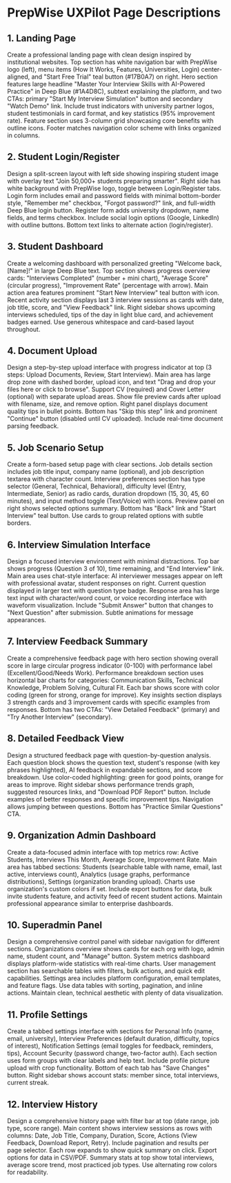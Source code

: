 # PrepWise UXPilot Page Descriptions

## 1. Landing Page
Create a professional landing page with clean design inspired by institutional websites. Top section has white navigation bar with PrepWise logo (left), menu items (How It Works, Features, Universities, Login) center-aligned, and "Start Free Trial" teal button (#17B0A7) on right. Hero section features large headline "Master Your Interview Skills with AI-Powered Practice" in Deep Blue (#1A4D8C), subtext explaining the platform, and two CTAs: primary "Start My Interview Simulation" button and secondary "Watch Demo" link. Include trust indicators with university partner logos, student testimonials in card format, and key statistics (95% improvement rate). Feature section uses 3-column grid showcasing core benefits with outline icons. Footer matches navigation color scheme with links organized in columns.

## 2. Student Login/Register
Design a split-screen layout with left side showing inspiring student image with overlay text "Join 50,000+ students preparing smarter". Right side has white background with PrepWise logo, toggle between Login/Register tabs. Login form includes email and password fields with minimal bottom-border style, "Remember me" checkbox, "Forgot password?" link, and full-width Deep Blue login button. Register form adds university dropdown, name fields, and terms checkbox. Include social login options (Google, LinkedIn) with outline buttons. Bottom text links to alternate action (login/register).

## 3. Student Dashboard
Create a welcoming dashboard with personalized greeting "Welcome back, [Name]!" in large Deep Blue text. Top section shows progress overview cards: "Interviews Completed" (number + mini chart), "Average Score" (circular progress), "Improvement Rate" (percentage with arrow). Main action area features prominent "Start New Interview" teal button with icon. Recent activity section displays last 3 interview sessions as cards with date, job title, score, and "View Feedback" link. Right sidebar shows upcoming interviews scheduled, tips of the day in light blue card, and achievement badges earned. Use generous whitespace and card-based layout throughout.

## 4. Document Upload
Design a step-by-step upload interface with progress indicator at top (3 steps: Upload Documents, Review, Start Interview). Main area has large drop zone with dashed border, upload icon, and text "Drag and drop your files here or click to browse". Support CV (required) and Cover Letter (optional) with separate upload areas. Show file preview cards after upload with filename, size, and remove option. Right panel displays document quality tips in bullet points. Bottom has "Skip this step" link and prominent "Continue" button (disabled until CV uploaded). Include real-time document parsing feedback.

## 5. Job Scenario Setup
Create a form-based setup page with clear sections. Job details section includes job title input, company name (optional), and job description textarea with character count. Interview preferences section has type selector (General, Technical, Behavioral), difficulty level (Entry, Intermediate, Senior) as radio cards, duration dropdown (15, 30, 45, 60 minutes), and input method toggle (Text/Voice) with icons. Preview panel on right shows selected options summary. Bottom has "Back" link and "Start Interview" teal button. Use cards to group related options with subtle borders.

## 6. Interview Simulation Interface
Design a focused interview environment with minimal distractions. Top bar shows progress (Question 3 of 10), time remaining, and "End Interview" link. Main area uses chat-style interface: AI interviewer messages appear on left with professional avatar, student responses on right. Current question displayed in larger text with question type badge. Response area has large text input with character/word count, or voice recording interface with waveform visualization. Include "Submit Answer" button that changes to "Next Question" after submission. Subtle animations for message appearances.

## 7. Interview Feedback Summary
Create a comprehensive feedback page with hero section showing overall score in large circular progress indicator (0-100) with performance label (Excellent/Good/Needs Work). Performance breakdown section uses horizontal bar charts for categories: Communication Skills, Technical Knowledge, Problem Solving, Cultural Fit. Each bar shows score with color coding (green for strong, orange for improve). Key insights section displays 3 strength cards and 3 improvement cards with specific examples from responses. Bottom has two CTAs: "View Detailed Feedback" (primary) and "Try Another Interview" (secondary).

## 8. Detailed Feedback View
Design a structured feedback page with question-by-question analysis. Each question block shows the question text, student's response (with key phrases highlighted), AI feedback in expandable sections, and score breakdown. Use color-coded highlighting: green for good points, orange for areas to improve. Right sidebar shows performance trends graph, suggested resources links, and "Download PDF Report" button. Include examples of better responses and specific improvement tips. Navigation allows jumping between questions. Bottom has "Practice Similar Questions" CTA.

## 9. Organization Admin Dashboard
Create a data-focused admin interface with top metrics row: Active Students, Interviews This Month, Average Score, Improvement Rate. Main area has tabbed sections: Students (searchable table with name, email, last active, interviews count), Analytics (usage graphs, performance distributions), Settings (organization branding upload). Charts use organization's custom colors if set. Include export buttons for data, bulk invite students feature, and activity feed of recent student actions. Maintain professional appearance similar to enterprise dashboards.

## 10. Superadmin Panel
Design a comprehensive control panel with sidebar navigation for different sections. Organizations overview shows cards for each org with logo, admin name, student count, and "Manage" button. System metrics dashboard displays platform-wide statistics with real-time charts. User management section has searchable tables with filters, bulk actions, and quick edit capabilities. Settings area includes platform configuration, email templates, and feature flags. Use data tables with sorting, pagination, and inline actions. Maintain clean, technical aesthetic with plenty of data visualization.

## 11. Profile Settings
Create a tabbed settings interface with sections for Personal Info (name, email, university), Interview Preferences (default duration, difficulty, topics of interest), Notification Settings (email toggles for feedback, reminders, tips), Account Security (password change, two-factor auth). Each section uses form groups with clear labels and help text. Include profile picture upload with crop functionality. Bottom of each tab has "Save Changes" button. Right sidebar shows account stats: member since, total interviews, current streak.

## 12. Interview History
Design a comprehensive history page with filter bar at top (date range, job type, score range). Main content shows interview sessions as rows with columns: Date, Job Title, Company, Duration, Score, Actions (View Feedback, Download Report, Retry). Include pagination and results per page selector. Each row expands to show quick summary on click. Export options for data in CSV/PDF. Summary stats at top show total interviews, average score trend, most practiced job types. Use alternating row colors for readability.